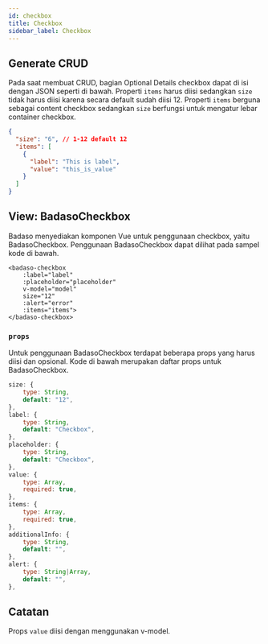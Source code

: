 ```yaml
---
id: checkbox
title: Checkbox
sidebar_label: Checkbox
---
```


## Generate CRUD

Pada saat membuat CRUD, bagian Optional Details checkbox dapat di isi dengan JSON seperti di bawah. Properti `items` harus diisi sedangkan `size` tidak harus diisi karena secara default sudah diisi 12. Properti `items` berguna sebagai content checkbox sedangkan `size` berfungsi untuk mengatur lebar container checkbox.
<!--DOCUSAURUS_CODE_TABS-->
<!--JSON-->
```json
{
  "size": "6", // 1-12 default 12
  "items": [
    {
      "label": "This is label",
      "value": "this_is_value"
    }
  ]
}
```
<!--END_DOCUSAURUS_CODE_TABS-->

## View: BadasoCheckbox

Badaso menyediakan komponen Vue untuk penggunaan checkbox, yaitu BadasoCheckbox. Penggunaan BadasoCheckbox dapat dilihat pada sampel kode di bawah.
<!--DOCUSAURUS_CODE_TABS-->
<!--Vue-->
```vue
<badaso-checkbox
    :label="label"
    :placeholder="placeholder"
    v-model="model"
    size="12"
    :alert="error"
    :items="items">
</badaso-checkbox>
```
<!--END_DOCUSAURUS_CODE_TABS-->

### `props`

Untuk penggunaan BadasoCheckbox terdapat beberapa props yang harus diisi dan opsional. Kode di bawah merupakan daftar props untuk BadasoCheckbox.

```js
size: {
    type: String,
    default: "12",
},
label: {
    type: String,
    default: "Checkbox",
},
placeholder: {
    type: String,
    default: "Checkbox",
},
value: {
    type: Array,
    required: true,
},
items: {
    type: Array,
    required: true,
},
additionalInfo: {
    type: String,
    default: "",
},
alert: {
    type: String|Array,
    default: "",
},
```

## Catatan
Props `value` diisi dengan menggunakan v-model.